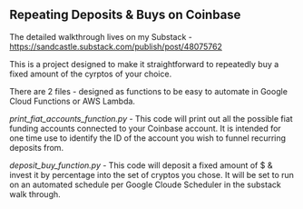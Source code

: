 ## Repeating Deposits & Buys on Coinbase

The detailed walkthrough lives on my Substack - https://sandcastle.substack.com/publish/post/48075762

This is a project designed to make it straightforward to repeatedly buy a fixed amount of the cyrptos of your choice. 

There are 2 files - designed as functions to be easy to automate in Google Cloud Functions or AWS Lambda. 


_print_fiat_accounts_function.py_ - This code will print out all the possible fiat funding accounts connected to your Coinbase account. It is intended for one time use to identify the ID of the account you wish to funnel recurring deposits from. 

_deposit_buy_function.py_ - This code will deposit a fixed amount of $ & invest it by percentage into the set of cryptos you chose. It will be set to run on an automated schedule per Google Cloude Scheduler in the substack walk through. 

